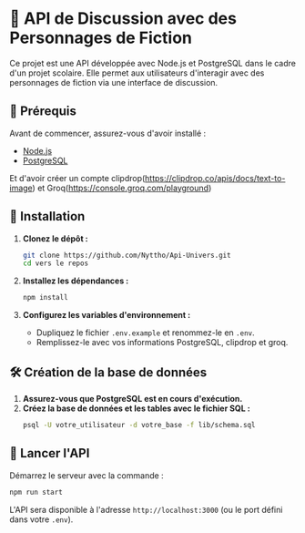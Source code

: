 # 🚀 API de Discussion avec des Personnages de Fiction

Ce projet est une API développée avec Node.js et PostgreSQL dans le cadre d'un projet scolaire. Elle permet aux utilisateurs d'interagir avec des personnages de fiction via une interface de discussion.

## 📌 Prérequis

Avant de commencer, assurez-vous d'avoir installé :

- [Node.js](https://nodejs.org/)
- [PostgreSQL](https://www.postgresql.org/)

Et d'avoir créer un compte clipdrop(https://clipdrop.co/apis/docs/text-to-image)
et Groq(https://console.groq.com/playground)

## 📂 Installation

1. **Clonez le dépôt :**

   ```sh
   git clone https://github.com/Nyttho/Api-Univers.git
   cd vers le repos
   ```

2. **Installez les dépendances :**

   ```sh
   npm install
   ```

3. **Configurez les variables d'environnement :**
   - Dupliquez le fichier `.env.example` et renommez-le en `.env`.
   - Remplissez-le avec vos informations PostgreSQL, clipdrop et groq.

## 🛠️ Création de la base de données

1. **Assurez-vous que PostgreSQL est en cours d'exécution.**
2. **Créez la base de données et les tables avec le fichier SQL :**
   ```sh
   psql -U votre_utilisateur -d votre_base -f lib/schema.sql
   ```

## 🚀 Lancer l'API

Démarrez le serveur avec la commande :

```sh
npm run start
```

L'API sera disponible à l'adresse `http://localhost:3000` (ou le port défini dans votre `.env`).
